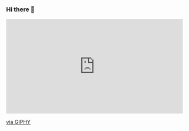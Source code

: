 ### Hi there 👋
<iframe src="https://giphy.com/embed/dzaUX7CAG0Ihi" width="480" height="258" frameBorder="0" class="giphy-embed" allowFullScreen></iframe><p><a href="https://giphy.com/gifs/hello-hi-dzaUX7CAG0Ihi">via GIPHY</a></p>
<!--
**bionut15/bionut15** is a ✨ _special_ ✨ repository because its `README.md` (this file) appears on your GitHub profile.

Here are some ideas to get you started:

- 🔭 I’m currently working on ...
- 🌱 I’m currently learning ...
- 👯 I’m looking to collaborate on ...
- 🤔 I’m looking for help with ...
- 💬 Ask me about ...
- 📫 How to reach me: ...
- 😄 Pronouns: ...
- ⚡ Fun fact: ...
-->
